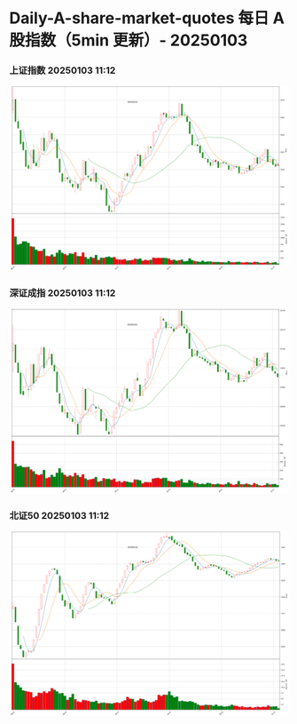 
# Daily-A-share-market-quotes 每日 A 股指数（5min 更新）- 20250103

### 上证指数 20250103 11:12
![](./fig/2025/1/20250103-sh000001.png)

### 深证成指 20250103 11:12
![](./fig/2025/1/20250103-sz399001.png)

### 北证50 20250103 11:12
![](./fig/2025/1/20250103-bj899050.png)
